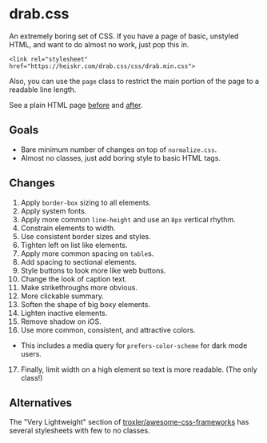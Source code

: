 # drab.css

An extremely boring set of CSS.
If you have a page of basic, unstyled HTML, and want to do almost no work, just pop this in.

`<link rel="stylesheet" href="https://heiskr.com/drab.css/css/drab.min.css">`

Also, you can use the `page` class to restrict the main portion of the page to a readable line length.

See a plain HTML page [before](https://heiskr.com/drab.css/demo/before) and [after](https://heiskr.com/drab.css/demo/after).

## Goals

- Bare minimum number of changes on top of `normalize.css`.
- Almost no classes, just add boring style to basic HTML tags.

## Changes

1. Apply `border-box` sizing to all elements.
2. Apply system fonts.
3. Apply more common `line-height` and use an `8px` vertical rhythm.
4. Constrain elements to width.
5. Use consistent border sizes and styles.
6. Tighten left on list like elements.
7. Apply more common spacing on `table`s.
8. Add spacing to sectional elements.
9. Style buttons to look more like web buttons.
10. Change the look of caption text.
11. Make strikethroughs more obvious.
12. More clickable summary.
13. Soften the shape of big boxy elements.
14. Lighten inactive elements.
15. Remove shadow on iOS.
16. Use more common, consistent, and attractive colors.
  - This includes a media query for `prefers-color-scheme` for dark mode users.
17. Finally, limit width on a high element so text is more readable. (The only class!)

## Alternatives

The "Very Lightweight" section of [troxler/awesome-css-frameworks](https://github.com/troxler/awesome-css-frameworks#very-lightweight) has several stylesheets with few to no classes.

